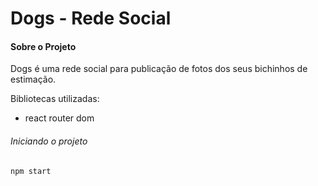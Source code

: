 # Dogs - Rede Social

#### Sobre o Projeto

Dogs é uma rede social para publicação de fotos dos seus bichinhos de estimação.

Bibliotecas utilizadas:

- react router dom

###### Iniciando o projeto

`npm start`

